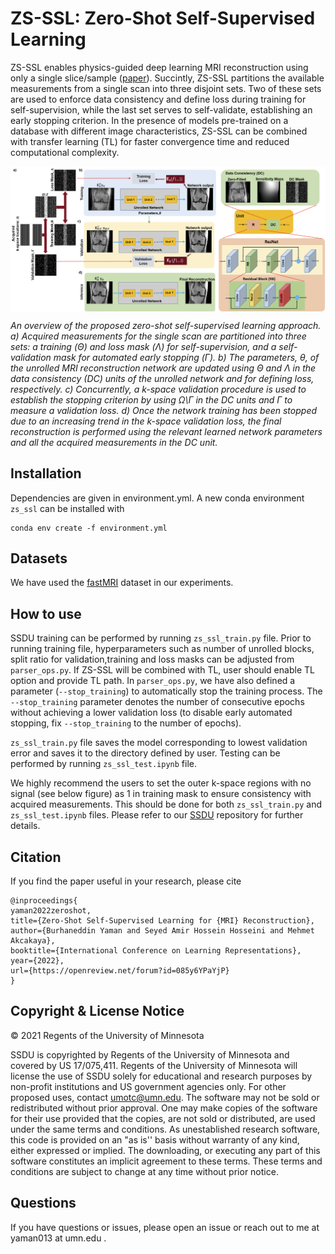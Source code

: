 # ZS-SSL: Zero-Shot Self-Supervised Learning
ZS-SSL enables physics-guided deep learning MRI reconstruction using only a single slice/sample ([paper](https://openreview.net/forum?id=085y6YPaYjP)).
Succintly, ZS-SSL  partitions the available measurements from a single scan into three disjoint sets. Two of these sets are used to enforce data consistency and define loss during training for self-supervision, while the last set serves to self-validate, establishing an early stopping criterion. In the presence of models pre-trained on a database with different image characteristics, ZS-SSL can be combined with transfer learning (TL) for faster convergence time and reduced computational complexity.

<img src="figs/zs_ssl_overview.PNG" align="center" width="750px"> <br>

*An overview of the proposed zero-shot self-supervised learning approach. a) Acquired
measurements for the single scan are partitioned into three sets: a training (Θ) and loss mask (Λ) for
self-supervision, and a self-validation mask for automated early stopping (Γ). b) The parameters,
θ, of the unrolled MRI reconstruction network are updated using Θ and Λ in the data consistency
(DC) units of the unrolled network and for defining loss, respectively. c) Concurrently, a k-space
validation procedure is used to establish the stopping criterion by using Ω\Γ in the DC units and Γ
to measure a validation loss. d) Once the network training has been stopped due to an increasing
trend in the k-space validation loss, the final reconstruction is performed using the relevant learned
network parameters and all the acquired measurements in the DC unit.*


## Installation
Dependencies are given in environment.yml. A new conda environment `zs_ssl` can be installed with
```
conda env create -f environment.yml
```
## Datasets
We have used the [fastMRI](https://fastmri.med.nyu.edu/) dataset in our experiments.

## How to use
SSDU training can be performed by running `zs_ssl_train.py` file. Prior to running training file, hyperparameters such as number of unrolled blocks, split ratio for validation,training and loss masks can be adjusted from `parser_ops.py`. If ZS-SSL will be combined with TL, user should enable TL option and provide TL path. In `parser_ops.py`, we have also defined a parameter (`--stop_training`) to automatically stop the training process. The `--stop_training` parameter denotes the number of consecutive epochs without achieving a lower validation loss (to disable early automated stopping, fix `--stop_training` to  the number of epochs). 

`zs_ssl_train.py`  file saves the model corresponding to lowest validation error and saves it to the directory defined by user. Testing can be performed by running `zs_ssl_test.ipynb` file. 

We highly recommend the users to set the outer k-space regions with no signal (see below figure) as 1 in training mask to ensure consistency with acquired measurements. This should be done for both `zs_ssl_train.py` and `zs_ssl_test.ipynb` files. Please refer to our [SSDU](https://github.com/byaman14/SSDU) repository for further details.

## Citation
If you find the paper useful in your research, please cite
```
@inproceedings{
yaman2022zeroshot,
title={Zero-Shot Self-Supervised Learning for {MRI} Reconstruction},
author={Burhaneddin Yaman and Seyed Amir Hossein Hosseini and Mehmet Akcakaya},
booktitle={International Conference on Learning Representations},
year={2022},
url={https://openreview.net/forum?id=085y6YPaYjP}
}
```

## Copyright & License Notice
© 2021 Regents of the University of Minnesota

SSDU is copyrighted by Regents of the University of Minnesota and covered by US 17/075,411. Regents of the University of Minnesota will license the use of SSDU solely for educational and research purposes by non-profit institutions and US government agencies only. For other proposed uses, contact umotc@umn.edu. The software may not be sold or redistributed without prior approval. One may make copies of the software for their use provided that the copies, are not sold or distributed, are used under the same terms and conditions. As unestablished research software, this code is provided on an "as is'' basis without warranty of any kind, either expressed or implied. The downloading, or executing any part of this software constitutes an implicit agreement to these terms. These terms and conditions are subject to change at any time without prior notice.

## Questions
If you have questions or issues, please open an issue or reach out to me at yaman013 at umn.edu .